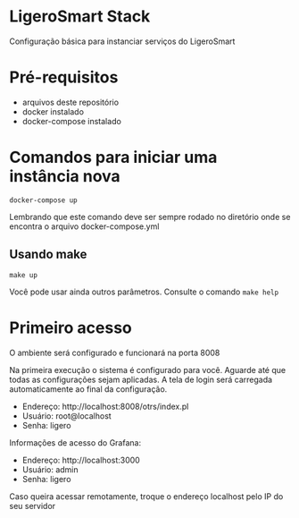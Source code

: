 # LigeroSmart Stack

Configuração básica para instanciar serviços do LigeroSmart

# Pré-requisitos

* arquivos deste repositório
* docker instalado
* docker-compose instalado

# Comandos para iniciar uma instância nova
```
docker-compose up
```
Lembrando que este comando deve ser sempre rodado no diretório onde se encontra o arquivo docker-compose.yml

## Usando make
```
make up
```
Você pode usar ainda outros parâmetros. Consulte o comando `make help`


# Primeiro acesso

O ambiente será configurado e funcionará na porta 8008

Na primeira execução o sistema é configurado para você. Aguarde até que todas as configurações sejam aplicadas.
A tela de login será carregada automaticamente ao final da configuração.

* Endereço: http://localhost:8008/otrs/index.pl
* Usuário: root@localhost
* Senha: ligero

Informações de acesso do Grafana:
* Endereço: http://localhost:3000
* Usuário: admin
* Senha: ligero

Caso queira acessar remotamente, troque o endereço localhost pelo IP do seu servidor
